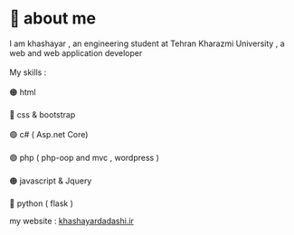  # :wave: about me

I am khashayar , an engineering student at  Tehran Kharazmi University , a web and web application developer <br> <br>
My skills : <br><br>
🟠 html <br><br>
🔵 css & bootstrap  <br><br>
🟢 c# ( Asp.net Core) <br><br>
🟣 php ( php-oop and mvc , wordpress ) <br><br>
🟠 javascript & Jquery <br><br>
🔵 python ( flask )

my website : <a href="https://khashayardadashi.ir">khashayardadashi.ir</a>

